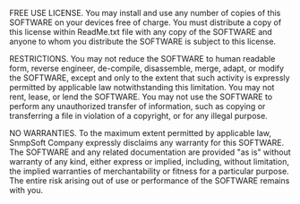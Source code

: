 FREE USE LICENSE. You  may install  and use  any number of copies
of  this  SOFTWARE  on your  devices  free of  charge.  You  must
distribute  a copy of  this license  within  ReadMe.txt file with
any  copy of the SOFTWARE and  anyone to whom you  distribute the
SOFTWARE is subject to this license.

RESTRICTIONS.  You may not  reduce the SOFTWARE to human readable
form,  reverse engineer,  de-compile,  disassemble, merge,  adapt,
or modify the SOFTWARE, except  and only to  the extent that such
activity is expressly permitted by applicable law notwithstanding
this  limitation.  You may not rent, lease,  or lend the SOFTWARE.
You may not use the SOFTWARE to perform any unauthorized transfer
of  information,  such  as  copying  or  transferring  a  file in
violation of a copyright, or for any illegal purpose.

NO WARRANTIES.  To the maximum extent permitted by applicable law,
SnmpSoft Company  expressly   disclaims  any  warranty  for  this
SOFTWARE. The SOFTWARE and any related documentation are provided
"as is" without warranty  of any kind,  either express or implied,
including,   without  limitation,  the  implied   warranties   of
merchantability  or fitness for a particular  purpose. The entire
risk  arising out of use or performance  of the  SOFTWARE remains
with you.